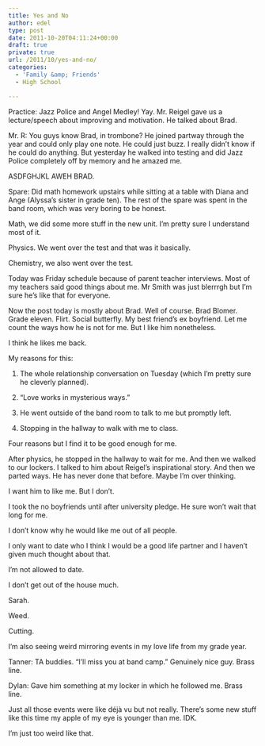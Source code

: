 ```yaml
---
title: Yes and No
author: edel
type: post
date: 2011-10-20T04:11:24+00:00
draft: true
private: true
url: /2011/10/yes-and-no/
categories:
  - 'Family &amp; Friends'
  - High School

---
```

Practice: Jazz Police and Angel Medley! Yay. Mr. Reigel gave us a lecture/speech about improving and motivation. He talked about Brad.

Mr. R: You guys know Brad, in trombone? He joined partway through the year and could only play one note. He could just buzz. I really didn&#8217;t know if he could do anything. But yesterday he walked into testing and did Jazz Police completely off by memory and he amazed me.

ASDFGHJKL AWEH BRAD.

Spare: Did math homework upstairs while sitting at a table with Diana and Ange (Alyssa&#8217;s sister in grade ten). The rest of the spare was spent in the band room, which was very boring to be honest.

Math, we did some more stuff in the new unit. I&#8217;m pretty sure I understand most of it.

Physics. We went over the test and that was it basically. 

Chemistry, we also went over the test.

Today was Friday schedule because of parent teacher interviews. Most of my teachers said good things about me. Mr Smith was just blerrrgh but I&#8217;m sure he&#8217;s like that for everyone. 

Now the post today is mostly about Brad. Well of course. Brad Blomer. Grade eleven. Flirt. Social butterfly. My best friend&#8217;s ex boyfriend. Let me count the ways how he is not for me. But I like him nonetheless.

I think he likes me back.

My reasons for this:

1. The whole relationship conversation on Tuesday (which I&#8217;m pretty sure he cleverly planned).
  
2. &#8220;Love works in mysterious ways.&#8221;
  
3. He went outside of the band room to talk to me but promptly left.
  
4. Stopping in the hallway to walk with me to class.

Four reasons but I find it to be good enough for me.

After physics, he stopped in the hallway to wait for me. And then we walked to our lockers. I talked to him about Reigel&#8217;s inspirational story. And then we parted ways. He has never done that before. Maybe I&#8217;m over thinking.

I want him to like me. But I don&#8217;t.

I took the no boyfriends until after university pledge. He sure won&#8217;t wait that long for me.

I don&#8217;t know why he would like me out of all people.

I only want to date who I think I would be a good life partner and I haven&#8217;t given much thought about that.

I&#8217;m not allowed to date.

I don&#8217;t get out of the house much.

Sarah.

Weed.

Cutting.

I&#8217;m also seeing weird mirroring events in my love life from my grade year.

Tanner: TA buddies. &#8220;I&#8217;ll miss you at band camp.&#8221; Genuinely nice guy. Brass line.

Dylan: Gave him something at my locker in which he followed me. Brass line.

Just all those events were like déjà vu but not really. There&#8217;s some new stuff like this time my apple of my eye is younger than me. IDK.

I&#8217;m just too weird like that.

<ol class="footnote">
</ol>